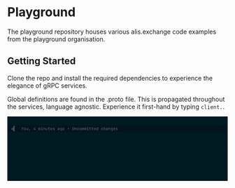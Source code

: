 # Playground
The playground repository houses various alis.exchange code examples from the playground organisation.

## Getting Started
Clone the repo and install the required dependencies to experience the elegance of gRPC services.

Global definitions are found in the .proto file. This is propagated throughout the services, language agnostic. Experience it first-hand by typing `client.`.

![client_dot_gif](./internal/dot_gif.gif)
